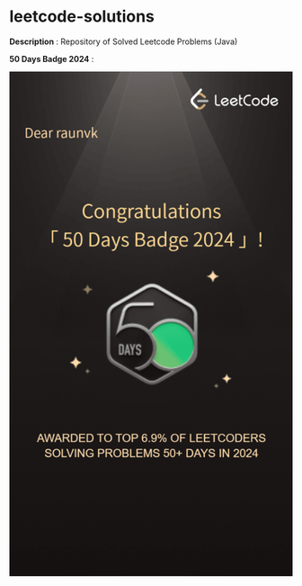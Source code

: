 # leetcode-solutions

**Description** : Repository of Solved Leetcode Problems (Java)

**50 Days Badge 2024** :

![](badge.png)
